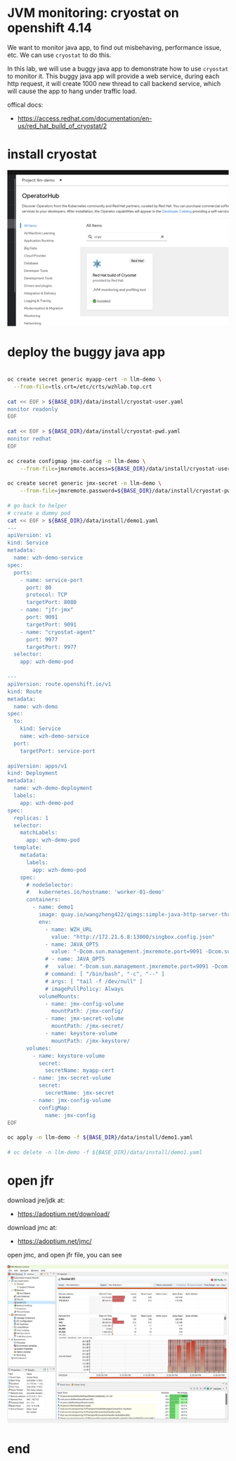 # JVM monitoring: cryostat on openshift 4.14

We want to monitor java app, to find out misbehaving, performance issue, etc. We can use `cryostat` to do this.

In this lab, we will use a buggy java app to demonstrate how to use `cryostat` to monitor it. This buggy java app will provide a web service, during each http request, it will create 1000 new thread to call backend service, which will cause the app to hang under traffic load.

offical docs:
- https://access.redhat.com/documentation/en-us/red_hat_build_of_cryostat/2

# install cryostat

![](imgs/2024-05-06-18-46-07.png)



# deploy the buggy java app

```bash

oc create secret generic myapp-cert -n llm-demo \
  --from-file=tls.crt=/etc/crts/wzhlab.top.crt

cat << EOF > ${BASE_DIR}/data/install/cryostat-user.yaml
monitor readonly
EOF

cat << EOF > ${BASE_DIR}/data/install/cryostat-pwd.yaml
monitor redhat
EOF

oc create configmap jmx-config -n llm-demo \
    --from-file=jmxremote.access=${BASE_DIR}/data/install/cryostat-user.yaml

oc create secret generic jmx-secret -n llm-demo \
    --from-file=jmxremote.password=${BASE_DIR}/data/install/cryostat-pwd.yaml

# go back to helper
# create a dummy pod
cat << EOF > ${BASE_DIR}/data/install/demo1.yaml
---
apiVersion: v1
kind: Service
metadata:
  name: wzh-demo-service
spec:
  ports:
    - name: service-port
      port: 80
      protocol: TCP
      targetPort: 8080
    - name: "jfr-jmx"
      port: 9091
      targetPort: 9091
    - name: "cryostat-agent"
      port: 9977
      targetPort: 9977
  selector:
    app: wzh-demo-pod

---
apiVersion: route.openshift.io/v1
kind: Route
metadata:
  name: wzh-demo
spec:
  to:
    kind: Service
    name: wzh-demo-service
  port:
    targetPort: service-port

apiVersion: apps/v1
kind: Deployment
metadata:
  name: wzh-demo-deployment
  labels:
    app: wzh-demo-pod
spec:
  replicas: 1
  selector:
    matchLabels:
      app: wzh-demo-pod
  template:
    metadata:
      labels:
        app: wzh-demo-pod
    spec:
      # nodeSelector:
      #   kubernetes.io/hostname: 'worker-01-demo'
      containers:
        - name: demo1
          image: quay.io/wangzheng422/qimgs:simple-java-http-server-threads-2024.05.06.v01
          env:
            - name: WZH_URL
              value: "http://172.21.6.8:13000/singbox.config.json"
            - name: JAVA_OPTS
              value: "-Dcom.sun.management.jmxremote.port=9091 -Dcom.sun.management.jmxremote.authenticate=false -Dcom.sun.management.jmxremote.ssl=true -Dcom.sun.management.jmxremote.registry.ssl=true -Djavax.net.ssl.keyStore=/jmx-keystore/tls.crt"
            # - name: JAVA_OPTS
            #   value: "-Dcom.sun.management.jmxremote.port=9091 -Dcom.sun.management.jmxremote.authenticate=true -Dcom.sun.management.jmxremote.password.file=/jmx-secret/jmxremote.password -Dcom.sun.management.jmxremote.access.file=/jmx-config/jmxremote.access"
            # command: [ "/bin/bash", "-c", "--" ]
            # args: [ "tail -f /dev/null" ]
            # imagePullPolicy: Always              
          volumeMounts:
            - name: jmx-config-volume
              mountPath: /jmx-config/
            - name: jmx-secret-volume
              mountPath: /jmx-secret/
            - name: keystore-volume
              mountPath: /jmx-keystore/
      volumes:
        - name: keystore-volume
          secret:
            secretName: myapp-cert
        - name: jmx-secret-volume
          secret:
            secretName: jmx-secret
        - name: jmx-config-volume
          configMap:
            name: jmx-config
EOF

oc apply -n llm-demo -f ${BASE_DIR}/data/install/demo1.yaml

# oc delete -n llm-demo -f ${BASE_DIR}/data/install/demo1.yaml

```

# open jfr 

download jre/jdk at:
- https://adoptium.net/download/

download jmc at:
- https://adoptium.net/jmc/

open jmc, and open jfr file, you can see

![](imgs/2024-05-06-19-39-41.png)

# end
